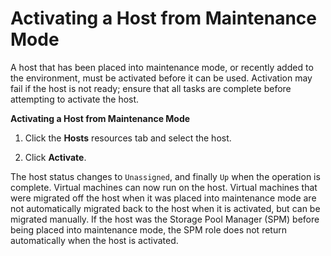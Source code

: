 # Activating a Host from Maintenance Mode

A host that has been placed into maintenance mode, or recently added to the environment, must be activated before it can be used. Activation may fail if the host is not ready; ensure that all tasks are complete before attempting to activate the host.

**Activating a Host from Maintenance Mode**

1. Click the **Hosts** resources tab and select the host.

2. Click **Activate**.

The host status changes to `Unassigned`, and finally `Up` when the operation is complete. Virtual machines can now run on the host. Virtual machines that were migrated off the host when it was placed into maintenance mode are not automatically migrated back to the host when it is activated, but can be migrated manually. If the host was the Storage Pool Manager (SPM) before being placed into maintenance mode, the SPM role does not return automatically when the host is activated.
